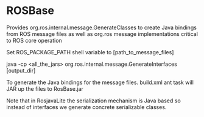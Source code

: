 ROSBase
=======

Provides org.ros.internal.message.GenerateClasses to create Java bindings from ROS message files as well as org.ros message implementations critical to ROS core operation

Set ROS_PACKAGE_PATH shell variable to [path_to_message_files]

java -cp <all_the_jars> org.ros.internal.message.GenerateInterfaces [output_dir]

To generate the Java bindings for the message files. 
build.xml ant task will JAR up the files to RosBase.jar

Note that in RosjavaLite the serialization mechanism is Java based so instead of interfaces we generate concrete serializable classes.
